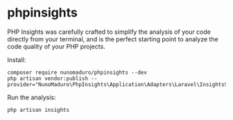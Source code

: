 # phpinsights

PHP Insights was carefully crafted to simplify the analysis of your code
directly from your terminal, and is the perfect starting point to analyze
the code quality of your PHP projects.


Install:

```
composer require nunomaduro/phpinsights --dev
php artisan vendor:publish --provider="NunoMaduro\PhpInsights\Application\Adapters\Laravel\InsightsServiceProvider"
```

Run the analysis:

```
php artisan insights
```



